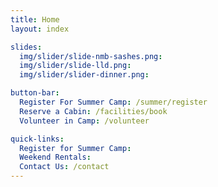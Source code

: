 ```yaml
---
title: Home
layout: index

slides:
  img/slider/slide-nmb-sashes.png: 
  img/slider/slide-lld.png: 
  img/slider/slider-dinner.png: 

button-bar:
  Register For Summer Camp: /summer/register
  Reserve a Cabin: /facilities/book
  Volunteer in Camp: /volunteer

quick-links:
  Register for Summer Camp: 
  Weekend Rentals: 
  Contact Us: /contact
---
```

